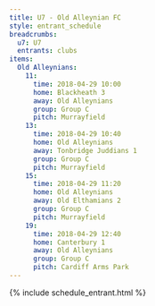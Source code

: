 ```yaml
---
title: U7 - Old Alleynian FC
style: entrant_schedule
breadcrumbs:
  u7: U7
  entrants: clubs
items:
  Old Alleynians:
    11:
      time: 2018-04-29 10:00
      home: Blackheath 3
      away: Old Alleynians
      group: Group C
      pitch: Murrayfield
    13:
      time: 2018-04-29 10:40
      home: Old Alleynians
      away: Tonbridge Juddians 1
      group: Group C
      pitch: Murrayfield
    15:
      time: 2018-04-29 11:20
      home: Old Alleynians
      away: Old Elthamians 2
      group: Group C
      pitch: Murrayfield
    19:
      time: 2018-04-29 12:40
      home: Canterbury 1
      away: Old Alleynians
      group: Group C
      pitch: Cardiff Arms Park
---
```


{% include schedule_entrant.html %}
